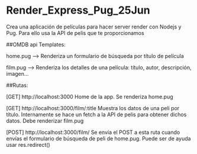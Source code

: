 # Render_Express_Pug_25Jun

Crea una aplicación de películas para hacer server render con Nodejs y Pug. Para ello usa la API de pelis que te proporcionamos


##OMDB api Templates:

home.pug --> Renderiza un formulario de búsqueda por título de película

film.pug --> Renderiza los detalles de una película: título, autor, descripción, imagen...


##Rutas:

[GET] http://localhost:3000 Home de la app. Se renderiza home.pug

[GET] http://localhost:3000/film/:title Muestra los datos de una peli por título. Internamente se hace un fetch a la API de pelis para obtener dichos datos. Debe renderizar film.pug

[POST] http://localhost:3000/film/ Se envía el POST a esta ruta cuando envías el formulario de búsqueda de peli de home.pug. Puede ser de ayuda usar res.redirect()
